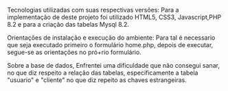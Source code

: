 Tecnologias utilizadas com suas respectivas versões:
Para a implementação de deste projeto foi utilizado HTML5, CSS3, Javascript,PHP 8.2 e para a criação das tabelas Mysql 8.2.

Orientações de instalação e execução do ambiente:
Para tal é necessario que seja executado primeiro o formulário home.php, depois de executar, segue-se as orientações no pró+rio formulário.

Sobre a base de dados,
Enfrentei uma dificuldade que não consegui sanar, no que diz respeito a relação das tabelas, especificamente a tabela "usuario" e "cliente" no que diz repeito
as chaves estrangeiras.
